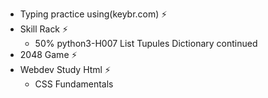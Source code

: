 - Typing practice using(keybr.com) ⚡
- Skill Rack ⚡
  - 50% python3-H007 List Tupules Dictionary continued
- 2048 Game ⚡
- Webdev Study Html ⚡
    - CSS Fundamentals